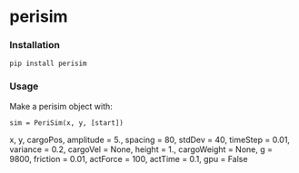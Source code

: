 # perisim
### Installation

`pip install perisim`

### Usage

Make a perisim object with:

```
sim = PeriSim(x, y, [start])
```

x, y, cargoPos, amplitude = 5., spacing = 80, stdDev = 40,
                 timeStep = 0.01, variance = 0.2, cargoVel = None, height = 1.,
                 cargoWeight = None, g = 9800, friction = 0.01, actForce = 100,
                 actTime = 0.1, gpu = False